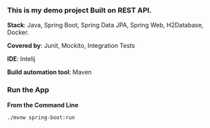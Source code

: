 ### This is my demo project Built on REST API. 

**Stack**: Java, Spring Boot, Spring Data JPA, Spring Web, H2Database, Docker. 

**Covered by**: Junit, Mockito, Integration Tests

**IDE**: Intelij

**Build automation tool**: Maven

### Run the App
**From the Command Line**
```
./mvnw spring-boot:run
```

